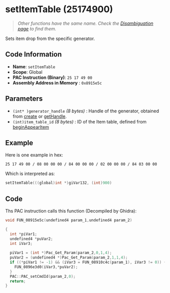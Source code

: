 # setItemTable (25174900)

> *Other functions have the same name. Check the [Disambiguation page](./setItemTable.md) to find them.*

Sets item drop from the specific generator.

## Code Information

- **Name**: `setItemTable`
- **Scope**: Global
- **PAC Instruction (Binary)**: `25 17 49 00`
- **Assembly Address in Memory** : `0x8915e5c`

## Parameters

- `(int* )generator_handle` *(8 bytes)* : Handle of the generator, obtained from [create](./create.md) or [getHandle](./gethandle.md).
- `(int)item_table_id` *(8 bytes)* : ID of the Item table, defined from [beginAppearItem](./beginappearitem.md)

## Example

Here is one example in hex:

```25 17 49 00 / 08 00 00 00 / 84 00 00 00 / 02 00 00 00 / 84 03 00 00```

Which is interpreted as:

```c
setItemTable(((global)int *)giVar132, (int)900)
```

## Code

Ths PAC instruction calls this function (Decompiled by Ghidra):

```c
void FUN_08915e5c(undefined4 param_1,undefined4 param_2)

{
  int *piVar1;
  undefined4 *puVar2;
  int iVar3;
  
  piVar1 = (int *)Pac_Get_Param(param_2,0,1,4);
  puVar2 = (undefined4 *)Pac_Get_Param(param_2,1,1,4);
  if ((*piVar1 != -1) && (iVar3 = FUN_08910c4c(param_1), iVar3 != 0)) {
    FUN_0896e3d0(iVar3,*puVar2);
  }
  PAC::PAC_setCmdId(param_2,0);
  return;
}
```

